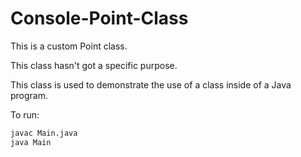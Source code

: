 # Console-Point-Class
This is a custom Point class.

This class hasn't got a specific purpose.

This class is used to demonstrate the use of a class inside of a Java program.

To run:
``` bash
javac Main.java
java Main
```
